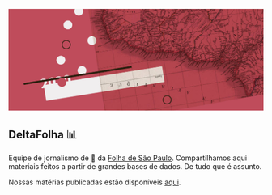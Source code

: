 ![Banner DeltaFolha](/images/banner.jpg)

## DeltaFolha :bar_chart:

Equipe de jornalismo de :game_die: da [Folha de São Paulo](https://www.folha.uol.com.br/). Compartilhamos aqui materiais feitos a partir de grandes bases de dados. De tudo que é assunto.

Nossas matérias publicadas estão disponíveis [aqui](https://www1.folha.uol.com.br/deltafolha/).
<!--

**Here are some ideas to get you started:**

🙋‍♀️ A short introduction - what is your organization all about?
🌈 Contribution guidelines - how can the community get involved?
👩‍💻 Useful resources - where can the community find your docs? Is there anything else the community should know?
🍿 Fun facts - what does your team eat for breakfast?
🧙 Remember, you can do mighty things with the power of [Markdown](https://guides.github.com/features/mastering-markdown/)
-->
